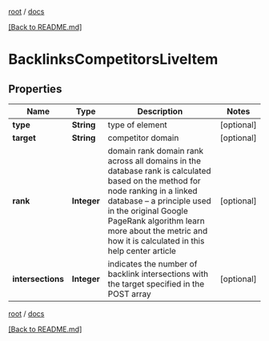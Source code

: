 [root](./../ "root") / [docs](./ "docs")

[[Back to README.md]](./../README.md "[Back to README.md]")

# BacklinksCompetitorsLiveItem

## Properties

| Name | Type | Description | Notes |
|------------ | ------------- | ------------- | -------------|
|**type** | **String** | type of element |  [optional] |
|**target** | **String** | competitor domain |  [optional] |
|**rank** | **Integer** | domain rank domain rank across all domains in the database rank is calculated based on the method for node ranking in a linked database – a principle used in the original Google PageRank algorithm learn more about the metric and how it is calculated in this help center article |  [optional] |
|**intersections** | **Integer** | indicates the number of backlink intersections with the target specified in the POST array |  [optional] |

[root](./../ "root") / [docs](./ "docs")

[[Back to README.md]](./../README.md "[Back to README.md]")